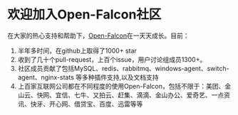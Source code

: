 # 欢迎加入Open-Falcon社区

在大家的热心支持和帮助下，[Open-Falcon](https://github.com/xiaomi/open-falcon)在一天天成长。目前：

1. 半年多时间，在github上取得了1000+ star
1. 收到了几十个pull-request，上百个issue，用户讨论组成员1300+。
1. 社区成员贡献了包括MySQL、redis、rabbitmq、windows-agent、switch-agent、nginx-stats 等多种插件支持,以及文档支持
1. 上百家互联网公司都在不同程度的使用Open-Falcon，包括不限于：美团、金山云、快网、宜信、七牛、又拍云、赶集、滴滴、金山办公、爱奇艺、一点资讯、快牙、开心网、借贷宝、百度、迅雷等等 
